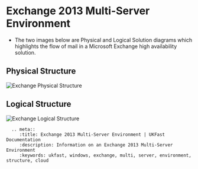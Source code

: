 # Exchange 2013 Multi-Server Environment

* The two images below are Physical and Logical Solution diagrams which highlights the flow of mail in a Microsoft Exchange high availability solution. 



## Physical Structure

![Exchange Physical Structure](Files/architecture/Physical.png)


## Logical Structure

![Exchange Logical Structure](Files/architecture/Logical.png)

```eval_rst
  .. meta::
     :title: Exchange 2013 Multi-Server Environment | UKFast Documentation
     :description: Information on an Exchange 2013 Multi-Server Environment
     :keywords: ukfast, windows, exchange, multi, server, environment, structure, cloud
